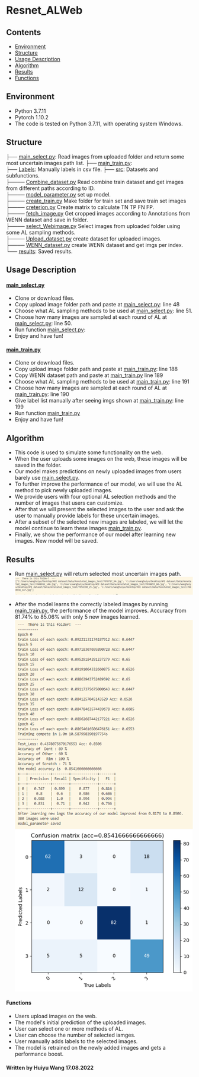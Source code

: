 # Resnet_ALWeb

## Contents  
- [Environment](#Environment)  
- [Structure](#Structure)  
- [Usage Description](#Usage-Description) 
- [Algorithm](#Algorithm)
- [Results](#Results) 
- [Functions](#Functions) 

## Environment
* Python 3.7.11
* Pytorch 1.10.2
* The code is tested on Python 3.7.11, with operating system Windows.


## Structure

  ├── [main_select.py](./main_select.py): Read images from uploaded folder and return some most uncertain images path list. 
  ├── [main_train.py](./main_train.py):     
  ├── [Labels](./Labels): Manually labels in csv file. 
  ├── [src](./src): Datasets and subfunctions.  
  ├──── [Combine_dataset.py](./src/Combine_dataset.py) Read combine train dataset and get images from different paths according to ID.  
  ├──── [model_parameter.py](./src/model_parameter.py) set up model.      
  ├──── [create_train.py](./src/create_train.py) Make folder for train set and save train set images  
  ├──── [creterion.py](./src/creterion.py) Create matrix to calculate TN TP FN FP.  
  ├──── [fetch_image.py](./src/fetch_image.py) Get cropped images according to Annotations from WENN dataset and save in folder.  
  ├──── [select_Webimage.py](./src/select_Webimage.py) Select images from uploaded folder using some AL sampling methods.   
  ├──── [Upload_dataset.py](./src/Upload_dataset.py) create dataset for uploaded images.   
  ├──── [WENN_dataset.py](./src/WENN_dataset.py) create WENN dataset and get imgs per index.       
  └── [results](./results): Saved results.     

## Usage Description
#### [main_select.py](./main_select.py)

* Clone or download files.  
* Copy upload image folder path and paste at [main_select.py](./main_select.py): line 48
* Choose what AL sampling methods to be used at [main_select.py](./main_select.py): line 51. 
* Choose how many images are sampled at each round of AL at [main_select.py](./main_select.py): line 50.
* Run function [main_select.py](./main_select.py):  
* Enjoy and have fun! 

#### [main_train.py](./main_train.py)

* Clone or download files.  
* Copy upload image folder path and paste at [main_train.py](./main_train.py): line 188
* Copy WENN dataset path and paste at [main_train.py](./main_train.py) line 189
* Choose what AL sampling methods to be used at [main_train.py](./main_train.py): line 191 
* Choose how many images are sampled at each round of AL at [main_train.py](./main_train.py): line 190
* Give label list manually after seeing imgs shown at [main_train.py](./main_train.py): line 199
* Run function [main_train.py](./main_train.py)  
* Enjoy and have fun!  

## Algorithm  

* This code is used to simulate some functionality on the web.  
* When the user uploads some images on the web, these images will be saved in the folder.  
* Our model makes predictions on newly uploaded images from users barely use [main_select.py](./main_select.py).  
* To further improve the performance of our model, we will use the AL method to pick newly uploaded images.  
* We provide users with four optional AL selection methods and the number of images that users can customize.  
* After that we will present the selected images to the user and ask the user to manually provide labels for these uncertain images.  
* After a subset of the selected new images are labeled, we will let the model continue to learn these images [main_train.py](./main_train.py).  
* Finally, we show the performance of our model after learning new images. New model will be saved.    



## Results  

* Run [main_select.py](./main_select.py) will return selected most uncertain images path.  
![AL_sample.png](./results/AL_sample.png)

* After the model learns the correctly labeled images by running [main_train.py](./main_train.py), the performance of the model improves. 
Accuracy from 81.74% to 85.06% with only 5 new images learned.
![result.png](./results/result.png)
![AL_accuracy_0.8541666666666666.png](./results/AL_accuracy_0.8541666666666666.png)


#### Functions 
* Users upload images on the web.  
* The model's initial prediction of the uploaded images.  
* User can select one or more methods of AL.  
* User can choose the number of selected iamges.  
* User manually adds labels to the selected images.
* The model is retrained on the newly added images and gets a performance boost.   

#### Written by Huiyu Wang 17.08.2022